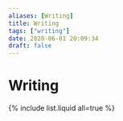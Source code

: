 ```yaml
---
aliases: [Writing]
title: Writing
tags: ["writing"]
date: 2020-06-01 20:09:34
draft: false
---
```


# Writing

{% include list.liquid all=true %}

